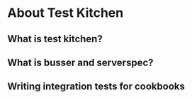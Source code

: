 # About Test Kitchen
## What is test kitchen?
## What is busser and serverspec?
## Writing integration tests for cookbooks
